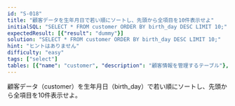 ```yaml
---
id: "S-018"
title: "顧客データを生年月日で若い順にソートし、先頭から全項目を10件表示せよ"
initialSQL: "SELECT * FROM customer ORDER BY birth_day DESC LIMIT 10;"
expectedResult: [{"result": "dummy"}]
solution: "SELECT * FROM customer ORDER BY birth_day DESC LIMIT 10;"
hint: "ヒントはありません"
difficulty: "easy"
tags: ["select"]
tables: [{"name": "customer", "description": "顧客情報を管理するテーブル"}, {"name": "receipt", "description": "レシート明細データを管理するテーブル"}, {"name": "store", "description": "店舗情報を管理するテーブル"}, {"name": "product", "description": "商品情報を管理するテーブル"}, {"name": "category", "description": "カテゴリ情報を管理するテーブル"}]
---
```


顧客データ（customer）を生年月日（birth_day）で若い順にソートし、先頭から全項目を10件表示せよ。